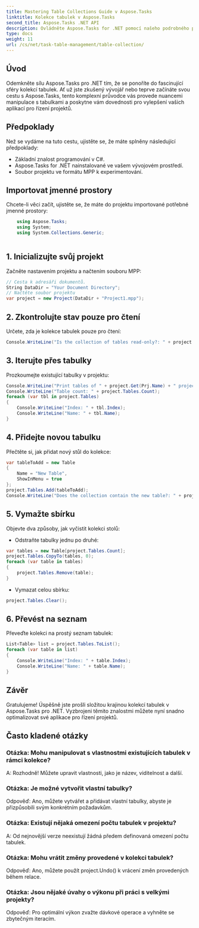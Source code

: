 ```yaml
---
title: Mastering Table Collections Guide v Aspose.Tasks
linktitle: Kolekce tabulek v Aspose.Tasks
second_title: Aspose.Tasks .NET API
description: Ovládněte Aspose.Tasks for .NET pomocí našeho podrobného průvodce manipulací s kolekcemi tabulek. Vylepšete aplikace pro řízení projektů bez námahy. Stáhnout teď!
type: docs
weight: 11
url: /cs/net/task-table-management/table-collection/
---
```

## Úvod
Odemkněte sílu Aspose.Tasks pro .NET tím, že se ponoříte do fascinující sféry kolekcí tabulek. Ať už jste zkušený vývojář nebo teprve začínáte svou cestu s Aspose.Tasks, tento komplexní průvodce vás provede nuancemi manipulace s tabulkami a poskytne vám dovednosti pro vylepšení vašich aplikací pro řízení projektů.
## Předpoklady
Než se vydáme na tuto cestu, ujistěte se, že máte splněny následující předpoklady:
- Základní znalost programování v C#.
- Aspose.Tasks for .NET nainstalované ve vašem vývojovém prostředí.
- Soubor projektu ve formátu MPP k experimentování.
## Importovat jmenné prostory
Chcete-li věci začít, ujistěte se, že máte do projektu importované potřebné jmenné prostory:
```csharp
    using Aspose.Tasks;
    using System;
    using System.Collections.Generic;
    
```
## 1. Inicializujte svůj projekt
Začněte nastavením projektu a načtením souboru MPP:
```csharp
// Cesta k adresáři dokumentů.
String DataDir = "Your Document Directory";
// Načtěte soubor projektu
var project = new Project(DataDir + "Project1.mpp");
```
## 2. Zkontrolujte stav pouze pro čtení
Určete, zda je kolekce tabulek pouze pro čtení:
```csharp
Console.WriteLine("Is the collection of tables read-only?: " + project.Tables.IsReadOnly);
```
## 3. Iterujte přes tabulky
Prozkoumejte existující tabulky v projektu:
```csharp
Console.WriteLine("Print tables of " + project.Get(Prj.Name) + " project.");
Console.WriteLine("Table count: " + project.Tables.Count);
foreach (var tbl in project.Tables)
{
    Console.WriteLine("Index: " + tbl.Index);
    Console.WriteLine("Name: " + tbl.Name);
}
```
## 4. Přidejte novou tabulku
Přečtěte si, jak přidat nový stůl do kolekce:
```csharp
var tableToAdd = new Table
{
    Name = "New Table",
    ShowInMenu = true
};
project.Tables.Add(tableToAdd);
Console.WriteLine("Does the collection contain the new table?: " + project.Tables.Contains(tableToAdd));
```
## 5. Vymažte sbírku
Objevte dva způsoby, jak vyčistit kolekci stolů:
- Odstraňte tabulky jednu po druhé:
```csharp
var tables = new Table[project.Tables.Count];
project.Tables.CopyTo(tables, 0);
foreach (var table in tables)
{
    project.Tables.Remove(table);
}
```
- Vymazat celou sbírku:
```csharp
project.Tables.Clear();
```
## 6. Převést na seznam
Převeďte kolekci na prostý seznam tabulek:
```csharp
List<Table> list = project.Tables.ToList();
foreach (var table in list)
{
    Console.WriteLine("Index: " + table.Index);
    Console.WriteLine("Name: " + table.Name);
}
```
## Závěr
Gratulujeme! Úspěšně jste prošli složitou krajinou kolekcí tabulek v Aspose.Tasks pro .NET. Vyzbrojeni těmito znalostmi můžete nyní snadno optimalizovat své aplikace pro řízení projektů.
## Často kladené otázky
### Otázka: Mohu manipulovat s vlastnostmi existujících tabulek v rámci kolekce?
A: Rozhodně! Můžete upravit vlastnosti, jako je název, viditelnost a další.
### Otázka: Je možné vytvořit vlastní tabulky?
Odpověď: Ano, můžete vytvářet a přidávat vlastní tabulky, abyste je přizpůsobili svým konkrétním požadavkům.
### Otázka: Existují nějaká omezení počtu tabulek v projektu?
A: Od nejnovější verze neexistují žádná předem definovaná omezení počtu tabulek.
### Otázka: Mohu vrátit změny provedené v kolekci tabulek?
Odpověď: Ano, můžete použít project.Undo() k vrácení změn provedených během relace.
### Otázka: Jsou nějaké úvahy o výkonu při práci s velkými projekty?
Odpověď: Pro optimální výkon zvažte dávkové operace a vyhněte se zbytečným iteracím.